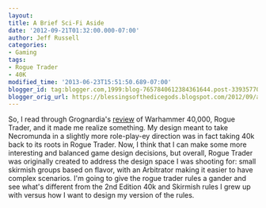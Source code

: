 ```yaml
---
layout:  
title: A Brief Sci-Fi Aside
date: '2012-09-21T01:32:00.000-07:00'
author: Jeff Russell
categories:
- Gaming
tags:
- Rogue Trader
- 40K
modified_time: '2013-06-23T15:51:50.689-07:00'
blogger_id: tag:blogger.com,1999:blog-7657840612384361644.post-3393577040853371017
blogger_orig_url: https://blessingsofthedicegods.blogspot.com/2012/09/a-brief-sci-fi-aside.html
---
```


So, I read through Grognardia's [review](http://grognardia.blogspot.com/2012/09/retrospective-warhammer-40000-rogue.html) of Warhammer 40,000, Rogue Trader, and it made me realize something. My design meant to take Necromunda in a slightly more role-play-ey direction was in fact taking 40k back to its roots in Rogue Trader. Now, I think that I can make some more interesting and balanced game design decisions, but overall, Rogue Trader was originally created to address the design space I was shooting for: small skirmish groups based on flavor, with an Arbitrator making it easier to have complex scenarios. I'm going to give the rogue trader rules a gander and see what's different from the 2nd Edition 40k and Skirmish rules I grew up with versus how I want to design my version of the rules. 
